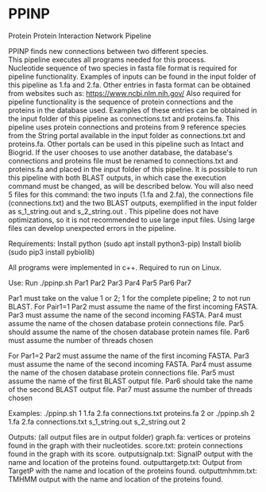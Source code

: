 # PPINP
Protein Protein Interaction Network Pipeline

PPINP finds new connections between two different species.  
This pipeline executes all programs needed for this process.  
Nucleotide sequence of two species in fasta file format is required for pipeline functionality. Examples of inputs can be found in the input folder of this pipeline as 1.fa and 2.fa.
Other entries in fasta format can be obtained from websites such as: https://www.ncbi.nlm.nih.gov/
Also required for pipeline functionality is the sequence of protein connections and the proteins in the database used. Examples of these entries can be obtained in the input folder of this pipeline as connections.txt and proteins.fa.
This pipeline uses protein connections and proteins from 9 reference species from the String portal available in the input folder as connections.txt and proteins.fa.
Other portals can be used in this pipeline such as Intact and Biogrid. If the user chooses to use another database, the database's connections and proteins file must be renamed to connections.txt and proteins.fa and placed in the input folder of this pipeline.
It is possible to run this pipeline with both BLAST outputs, in which case the execution command must be changed, as will be described below. You will also need 5 files for this command: the two inputs (1.fa and 2.fa), the connections file (connections.txt) and the two BLAST outputs, exemplified in the input folder as s_1_string.out and s_2_string.out .
This pipeline does not have optimizations, so it is not recommended to use large input files. Using large files can develop unexpected errors in the pipeline.


Requirements:
   Install python (sudo apt install python3-pip)
   Install biolib (sudo pip3 install pybiolib)

   All programs were implemented in c++.
   Required to run on Linux.


Use:
   Run ./ppinp.sh Par1 Par2 Par3 Par4 Par5 Par6 Par7

   Par1 must take on the value 1 or 2; 1 for the complete pipeline; 2 to not run BLAST.
   For Pair1=1
      Par2 must assume the name of the first incoming FASTA.
      Par3 must assume the name of the second incoming FASTA.
      Par4 must assume the name of the chosen database protein connections file.
      Par5 should assume the name of the chosen database protein names file.
      Par6 must assume the number of threads chosen

   For Par1=2
      Par2 must assume the name of the first incoming FASTA.
      Par3 must assume the name of the second incoming FASTA.
      Par4 must assume the name of the chosen database protein connections file.
      Par5 must assume the name of the first BLAST output file.
      Par6 should take the name of the second BLAST output file.
      Par7 must assume the number of threads chosen


Examples:
   ./ppinp.sh 1 1.fa 2.fa connections.txt proteins.fa 2
      or
   ./ppinp.sh 2 1.fa 2.fa connections.txt s_1_string.out s_2_string.out 2


Outputs: (all output files are in output folder)
   graph.fa: vertices or proteins found in the graph with their nucleotides.
   score.txt: protein connections found in the graph with its score.
   outputsignalp.txt: SignalP output with the name and location of the proteins found.
   outputtargetp.txt: Output from TargetP with the name and location of the proteins found.
   outputtmhmm.txt: TMHMM output with the name and location of the proteins found.
